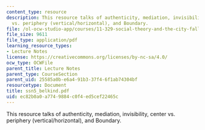 ```yaml
---
content_type: resource
description: This resource talks of authenticity, mediation, invisibility, center
  vs. periphery (vertical/horizontal), and Boundary.
file: /ol-ocw-studio-app/courses/11-329-social-theory-and-the-city-fall-2005/ec82b0a0a7749884c0f4ed5cef22465c_ssn5_belkind.pdf
file_size: 9611
file_type: application/pdf
learning_resource_types:
- Lecture Notes
license: https://creativecommons.org/licenses/by-nc-sa/4.0/
ocw_type: OCWFile
parent_title: Lecture Notes
parent_type: CourseSection
parent_uid: 25585a0b-e6a4-91b3-37f4-6f1ab74304bf
resourcetype: Document
title: ssn5_belkind.pdf
uid: ec82b0a0-a774-9884-c0f4-ed5cef22465c
---
```

This resource talks of authenticity, mediation, invisibility, center vs. periphery (vertical/horizontal), and Boundary.